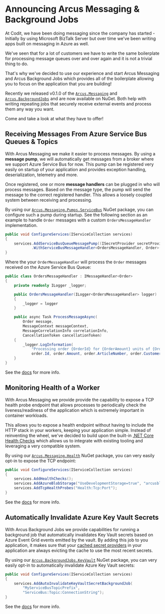 # Announcing Arcus Messaging & Background Jobs

At Codit, we have been doing messaging since the company has started - Initially by using Microsoft BizTalk Server but over time we've been writing apps built on messaging in Azure as well.

We've seen that for a lot of customers we have to write the same boilerplate for processing message queues over and over again and it is not a trivial thing to do.

That's why we've decided to use our experience and start Arcus Messaging and Arcus Background Jobs which provides all of the boilerplate allowing you to focus on the application that you are building!

Recently we released v0.1.0 of the [`Arcus.Messaging`](https://github.com/arcus-azure/arcus.messaging/releases/tag/v0.1.0) and [`Arcus.BackgroundJobs`](https://github.com/arcus-azure/arcus.backgroundjobs/releases/tag/v0.1.0) and are now available on NuGet.
Both help with writing repeating jobs that securely receive external events and process them any way you want.

Come and take a look at what they have to offer!

## Receiving Messages From Azure Service Bus Queues & Topics

With Arcus Messaging we make it easier to process messages. By using a **message pump**, we will automatically get messages from a broker where we support Azure Service Bus for now.
This pump can be registered very easily on startup of your application and provides exception handling, deserialization, telemetry and more.

Once registered, one or more **message handlers** can be plugged in who will process messages. 
Based on the message type, the pump will send the message to the correct registered handler.
This allows a loosely coupled system between receiving and processing.

By using our [`Arcus.Messaging.Pumps.ServiceBus`](https://www.nuget.org/packages/Arcus.Messaging.Pumps.ServiceBus/) NuGet package, you can configure such a pump during startup.
See the following section as an example to handle `Order` messages with a custom `OrdersMessageHandler` implementation. 

```csharp
public void ConfigureServices(IServiceCollection services)
{
    services.AddServiceBusQueueMessagePump((ISecretProvider secretProvider) => secretProvider.GetRawSecretAsync("ServiceBus:Queue:ConnectionString"))
            .WithServiceBusMessageHandler<OrdersMessageHandler, Order>();
}
```

Where the your `OrderMessageHandler` will process the `Order` messages received on the Azure Service Bus Queue:

```csharp
public class OrdersMessageHandler : IMessageHandler<Order>
{
    private readonly ILogger _logger;

    public OrdersMessageHandler(ILogger<OrdersMessageHandler> logger)
    {
        _logger = logger
    }

    public async Task ProcessMessageAsync(
        Order message, 
        MessageContext messageContext, 
        MessageCorrelationInfo correlationInfo, 
        CancellationToken cancellationToken)
    {
        _logger.LogInformation(
            "Processing order {OrderId} for {OrderAmount} units of {OrderArticle} bought by {CustomerFirstName} {CustomerLastName}", 
            order.Id, order.Amount, order.ArticleNumber, order.Customer.FirstName, order.Customer.LastName);
    }
}
```

See the [docs](https://messaging.arcus-azure.net/features/message-pumps/service-bus) for more info.

## Monitoring Health of a Worker

With Arcus Messaging we provide provide the capability to expose a TCP health probe endpoint that allows processes to periodically check the liveness/readiness of the application which is extremely important in container workloads.

This allows you to expose a health endpoint without having to include the HTTP stack in your workers, keeping your application simple.
Instead of reinventing the wheel, we've decided to build upon the built-in [.NET Core Health Checks](https://docs.microsoft.com/en-us/aspnet/core/host-and-deploy/health-checks?view=aspnetcore-3.1) which allows us to integrate with existing tooling and leveraging a very compatible system.

By using our [`Arcus.Messaging.Health`](https://www.nuget.org/packages/Arcus.Messaging.Health/) NuGet package, you can very easily opt-in to expose the TCP endpoint:

```csharp
public void ConfigureServices(IServiceCollection services)
{
    services.AddHealthChecks();
    services.AddAzureBlobStorage("UseDevelopmentStorage=true", "arcusblobs");
    services.AddTcpHealthProbes("Health:Tcp:Port");
}
```

See the [docs](https://messaging.arcus-azure.net/features/tcp-health-probe) for more info.

## Automatically Invalidate Azure Key Vault Secrets

With Arcus Background Jobs we provide capabilities for running a background job that automatically invalidates Key Vault secrets based on Azure Event Grid events emitted by the vault.
By adding this job to you application, it makes sure that your [cached secret providers](https://security.arcus-azure.net/features/secrets/general) in your application are always evicting the cache to use the most recent secrets.

By using our [`Arcus.BackgroundJobs.KeyVault`](https://www.nuget.org/packages/Arcus.BackgroundJobs.KeyVault/) NuGet package, you can very easily opt-in to automatically invalidate Azure Key Vault secrets:

```csharp
public void ConfigureServices(IServiceCollection services)
{
    services.AddAutoInvalidateKeyVaultSecretBackgroundJob(
        "MyServiceBusTopicPrefix", 
        "ServiceBus:Topic:ConnectionString");
}
```

See the [docs](https://background-jobs.arcus-azure.net/features/security/auto-invalidate-secrets) for more info.
